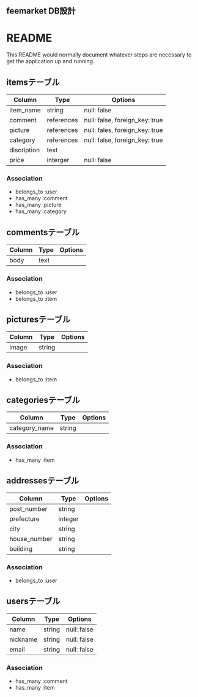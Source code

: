 
## feemarket DB設計
# README

This README would normally document whatever steps are necessary to get the
application up and running.

## itemsテーブル
|Column|Type|Options|
|------|----|-------|
|item_name|string|null: false|
|comment|references|null: false, foreign_key: true |
|picture|references|null: fales, foreign_key: true|
|category|references|null: false, foreign_key: true |
|discription|text|  |
|price|interger|null: false|
### Association
- belongs_to :user
- has_many :comment
- has_many :picture
- has_many :category


## commentsテーブル
|Column|Type|Options|
|------|----|-------|
|body|text|  |
### Association
- belongs_to :user
- belongs_to :item


## picturesテーブル
|Column|Type|Options|
|------|----|-------|
|image|string|  |
### Association
- belongs_to :item


## categoriesテーブル
|Column|Type|Options|
|------|----|-------|
|category_name|string|  |
### Association
- has_many :item


## addressesテーブル
|Column|Type|Options|
|------|----|-------|
|post_number|string|  |
|prefecture|integer|  |
|city|string|  |
|house_number|string|  |
|building|string|  |
### Association
- belongs_to :user


## usersテーブル
|Column|Type|Options|
|------|----|-------|
|name|string|null: false|
|nickname|string|null: false|
|email|string|null: false|
### Association
- has_many :comment
- has_many :item